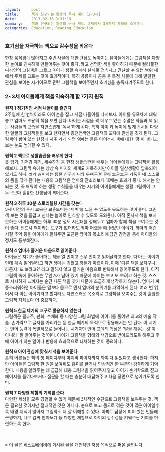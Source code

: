 ```yaml
---
layout:     post
title:      책과 친구되는 일생의 독서 계획 [2~3세]
date:       2013-02-16 9:31:19
summary:    책과 친구되는 일생의 독서 계획. 2세에서 3세까지 계획을 소개한다.
categories: Education, Reading Education
---
```



### 호기심을 자극하는 책으로 감수성을 키운다
한창 움직임이 많아지고 주변 사물에 대한 관심도 높아지는 유아들에게는 그림책을 다양한 놀이로 친숙하게 만들어주는 것이 좋다. 밝고 선명한 색을 좋아하기 때문에 컬러풀한 디자인의 그림책을 고르고 아이가 생활 속에서 실제로 접촉하고 관찰할 수 있는 범위 내에서 주제를 고르는 것이 효과적이다. 특히 공룡이나 곤충 등 특정 사물에 대해 열렬한 관심을 보이는 시기이므로 관련 그림책을 보여주면서 호기심을 충족시켜주도록 한다. 

### 2~3세 아이들에게 책을 익숙하게 할 7가지 원칙
<strong>원칙 1 정기적인 서점 나들이를 즐긴다</strong>       
2주일에 한 번씩이라도 아이 손을 잡고 서점 나들이를 나서보자. 아이를 유모차에 태워놓고 엄마도 조용히 책을 보면 된다. 아이는 서점을 꽉 메우고 있는 수많은 책들과 책 읽는 사람들의 모습을 자연스럽게 '독서'하게 된다. 특히 아이 키 높이에 맞게 전시된 다양한 얼굴의 그림책들을 보고 만지면서 총천연색인 그림책의 표지에 관심을 갖게 된다. 그림책이 쌓여 있는 현장에 자주 가게 되면 엄마는 물론 아이까지 책에 대한 '감'이 생기고 보는 눈도 높아질 수 있다.

<strong>원칙 2 책으로 생활습관을 배우게 한다</strong>       
옷 입기, 기저귀 떼기, 세수하기 등 한창 생활습관을 배우는 아이들에게는 그림책을 활용해보자. 그림책 속에는 상상 속 미지의 세계도 가득하지만 아이들 일상생활이 압축되어 있기도 하다. 씻기 싫어하는 동물 친구가 나와 우여곡절 끝에 보글보글 거품을 내 스스로의 몸을 닦게 된다는 내용의 그림책은 엄마의 잔소리보다 10배는 효과가 좋다. 해서는 안 되는 것, 꼭 배워야 하는 생활 수칙들을 배우는 시기의 아이들에게는 생활 그림책이 그 누구보다 훌륭한 선생님이 되어준다.

<strong>원칙 3 하루 30분 스토리텔링 시간을 갖는다</strong>       
3세 이전의 독서 교육은 교훈보다는 '재미'를 느낄 수 있도록 유도하는 것이 좋다. 그림책 보는 것을 즐겁고 신나는 놀이로 인식할 수 있도록 도와준다. 아직 혼자서 책을 보지 못하는 아이들에게는 하루 30분 정도 시간대를 정해두고 엄마가 함께 책을 보여주는 것이 좋다. 반드시 책이라는 도구가 없더라도 엄마 어렸을 때 들었던 이야기, 엄마의 어린 시절 추억 등을 아이에게 들려주면 포근한 엄마의 목소리에 담긴 감정을 통해 아이들의 정서도 풍부해진다.

<strong>원칙 4 엄마가 즐거운 마음으로 읽어준다</strong>       
아이들은 자기가 좋아하는 책을 열 번이고 스무 번이고 읽어달라고 한다. 다 아는 이야기인데 계속 읽어달라고 하면 엄마는 귀찮고 힘들기 마련이다. 이때 '다른 책을 보자꾸나.' 라든지 '또 보려고?' 라고 말하지 않고 즐거운 마음으로 반복해서 읽어주도록 한다. 아직 그림책 속에 좋아하는 무언가가 남아 있기 때문에 아이는 보고 또 보려고 하는 것. 스스로 시시하게 느껴지는 순간 다른 책을 찾기 때문에 조급하게 생각하지 않는다. 엄마가 짜증스러워하면 아이들은 말보다 몸으로 먼저 엄마의 분위기를 파악하게 된다. 여러 번 읽어서 다 아는 이야기라고 할지라도 자연스러운 목소리로 그림책을 보여주는 것이 훌륭한 그림책 자체보다 더 중요하다.

<strong>원칙 5 한글 떼기의 교구로 활용하지 않는다</strong>       
그림책은 콜라주, 판화, 수채화 등 다양한 그림 화법에 이야기를 풀어낸 최고의 예술 작품. 손가락으로 글자를 가리키는 등 한글 떼기의 목적으로 활용해서는 안 된다. 이 시기는 언어 능력이 폭발적으로 늘어나는 시기지만 언어 교육의 핵심은 '말을 해주는 것'이 아니라 '잘 들어주는 것'이다. 아이가 그림책을 형태와 색감으로 받아드리도록 해주고 후에 아이가 하는 말이나 반응에 효과적으로 대처하는 것이 중요하다.

<strong>원칙 6 아이 관심에 맞춰서 책을 보여준다</strong>       
흔히 어른들은 책의 첫 페이지부터 마지막 페이지까지 봐야 다 읽었다고 생각한다. 하지만 아이들은 그림책 한 권을 보여줘도 흥미를 끌거나 인상적인 한 부분만 강렬하게 기억한다. 내용을 알려주는 데 급급해 대충 그림책을 읽어주지 말고 아이가 손가락으로 짚고 페이지를 들여다보거나 질문을 할 때는 충분히 대답해주고 다음 장면으로 넘어가도록 한다.

<strong>원칙 7 다양한 체험의 기회를 준다</strong>       
다양한 세상을 모두 경험할 수 없기 때문에 2차적인 수단으로 그림책을 보여주는 것. 책은 필요한 것이지만 절대적인 것은 아니다. 눈으로 보고 몸으로 겪은 것이 많은 아이일수록 배경 지식이 많아져 그림책도 더 잘 이해할 수 있다. 아파트 담장에 피어 있는 민들레 구경하기, 나무 감싸 안아보기 등 다양한 체험으로 아이의 감수성을 키워주는 기회를 마련하도록 한다. 


<br /><br />
※ 이 글은 [베스트베이비](http://www.ibestbaby.co.kr)에 게시된 글을 개인적인 저장 목적으로 퍼온 글입니다.